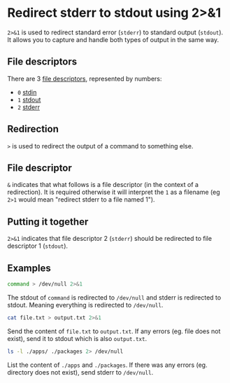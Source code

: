 # Redirect stderr to stdout using 2>&1

`2>&1` is used to redirect standard error (`stderr`) to standard output (`stdout`). It allows you to capture and handle both types of output in the same way.

## File descriptors

There are 3 [file descriptors](http://en.wikipedia.org/wiki/File_descriptor), represented by numbers:

- `0` [stdin](https://en.wikipedia.org/wiki/Standard_streams#Standard_input_(stdin))
- `1` [stdout](https://en.wikipedia.org/wiki/Standard_streams#Standard_output_(stdout))
- `2` [stderr](https://en.wikipedia.org/wiki/Standard_streams#Standard_error_(stderr))

## Redirection

`>` is used to redirect the output of a command to something else. 

## File descriptor

`&` indicates that what follows is a file descriptor (in the context of a redirection). It is required otherwise it will interpret the `1` as a filename (eg `2>1` would mean "redirect stderr to a file named 1").

## Putting it together

`2>&1` indicates that file descriptor 2 (`stderr`) should be redirected to file descriptor 1 (`stdout`).

## Examples

```bash
command > /dev/null 2>&1
```

The stdout of `command` is redirected to `/dev/null` and stderr is redirected to stdout. Meaning everything is redirected to `/dev/null`.

```bash
cat file.txt > output.txt 2>&1
```

Send the content of `file.txt` to `output.txt`. If any errors (eg. file does not exist), send it to stdout which is also `output.txt`.

```bash
ls -l ./apps/ ./packages 2> /dev/null
```

List the content of `./apps` and `./packages`. If there was any errors (eg. directory does not exist), send stderr to `/dev/null`.
